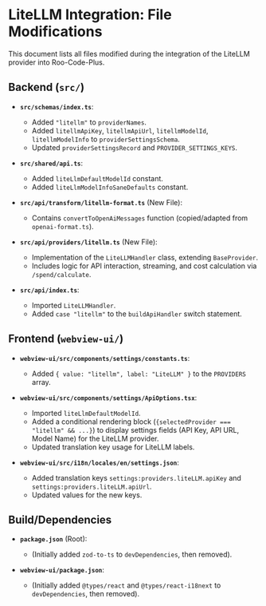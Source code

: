 # LiteLLM Integration: File Modifications

This document lists all files modified during the integration of the LiteLLM provider into Roo-Code-Plus.

## Backend (`src/`)

*   **`src/schemas/index.ts`**:
    *   Added `"litellm"` to `providerNames`.
    *   Added `litellmApiKey`, `litellmApiUrl`, `litellmModelId`, `litellmModelInfo` to `providerSettingsSchema`.
    *   Updated `providerSettingsRecord` and `PROVIDER_SETTINGS_KEYS`.

*   **`src/shared/api.ts`**:
    *   Added `liteLlmDefaultModelId` constant.
    *   Added `liteLlmModelInfoSaneDefaults` constant.

*   **`src/api/transform/litellm-format.ts`** (New File):
    *   Contains `convertToOpenAiMessages` function (copied/adapted from `openai-format.ts`).

*   **`src/api/providers/litellm.ts`** (New File):
    *   Implementation of the `LiteLLMHandler` class, extending `BaseProvider`.
    *   Includes logic for API interaction, streaming, and cost calculation via `/spend/calculate`.

*   **`src/api/index.ts`**:
    *   Imported `LiteLLMHandler`.
    *   Added `case "litellm"` to the `buildApiHandler` switch statement.

## Frontend (`webview-ui/`)

*   **`webview-ui/src/components/settings/constants.ts`**:
    *   Added `{ value: "litellm", label: "LiteLLM" }` to the `PROVIDERS` array.

*   **`webview-ui/src/components/settings/ApiOptions.tsx`**:
    *   Imported `liteLlmDefaultModelId`.
    *   Added a conditional rendering block (`{selectedProvider === "litellm" && ...}`) to display settings fields (API Key, API URL, Model Name) for the LiteLLM provider.
    *   Updated translation key usage for LiteLLM labels.

*   **`webview-ui/src/i18n/locales/en/settings.json`**:
    *   Added translation keys `settings:providers.liteLLM.apiKey` and `settings:providers.liteLLM.apiUrl`.
    *   Updated values for the new keys.

## Build/Dependencies

*   **`package.json`** (Root):
    *   (Initially added `zod-to-ts` to `devDependencies`, then removed).

*   **`webview-ui/package.json`**:
    *   (Initially added `@types/react` and `@types/react-i18next` to `devDependencies`, then removed).